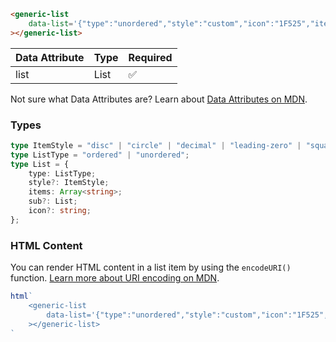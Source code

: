 ```html
<generic-list
    data-list='{"type":"unordered","style":"custom","icon":"1F525","items":["Item 1","Item 2","Item 3"]}'
></generic-list>
```

| Data Attribute | Type | Required |
| -------------- | ---- | -------- |
| list | List | ✅ |

Not sure what Data Attributes are? Learn about [Data Attributes on MDN](https://developer.mozilla.org/en-US/docs/Web/HTML/Global_attributes/data-*).

### Types

```typescript
type ItemStyle = "disc" | "circle" | "decimal" | "leading-zero" | "square" | "custom";
type ListType = "ordered" | "unordered";
type List = {
    type: ListType;
    style?: ItemStyle;
    items: Array<string>;
    sub?: List;
    icon?: string;
};
```

### HTML Content

You can render HTML content in a list item by using the `encodeURI()` function. [Learn more about URI encoding on MDN](https://developer.mozilla.org/en-US/docs/Web/JavaScript/Reference/Global_Objects/encodeURI).

```javascript
html`
    <generic-list
        data-list='{"type":"unordered","style":"custom","icon":"1F525","items":["${encodeURI('<svg xmlns="http://www.w3.org/2000/svg" class="icon icon-tabler icon-tabler-home-2" width="24" height="24" viewBox="0 0 24 24" stroke-width="2" stroke="currentColor" fill="none" stroke-linecap="round" stroke-linejoin="round"><path stroke="none" d="M0 0h24v24H0z" fill="none"></path><path d="M5 12l-2 0l9 -9l9 9l-2 0"></path><path d="M5 12v7a2 2 0 0 0 2 2h10a2 2 0 0 0 2 -2v-7"></path><path d="M10 12h4v4h-4z"></path></svg>')}"]}'
    ></generic-list>
`
```
